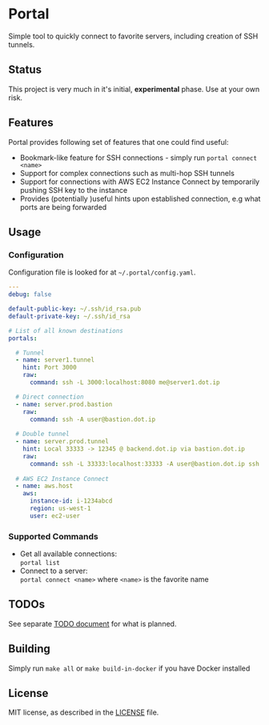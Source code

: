 # Portal

Simple tool to quickly connect to favorite servers, including creation of SSH tunnels.

## Status

This project is very much in it's initial,  **experimental** phase. Use at your own risk.

## Features

Portal provides following set of features that one could find useful:

* Bookmark-like feature for SSH connections - simply run `portal connect <name>`
* Support for complex connections such as multi-hop SSH tunnels
* Support for connections with AWS EC2 Instance Connect by temporarily pushing SSH key to the instance
* Provides (potentially )useful hints upon established connection, e.g what ports are being forwarded 

## Usage

### Configuration

Configuration file is looked for at `~/.portal/config.yaml`. 

```yaml
---
debug: false

default-public-key: ~/.ssh/id_rsa.pub
default-private-key: ~/.ssh/id_rsa

# List of all known destinations
portals:

  # Tunnel
  - name: server1.tunnel
    hint: Port 3000
    raw:
      command: ssh -L 3000:localhost:8080 me@server1.dot.ip

  # Direct connection
  - name: server.prod.bastion
    raw:
      command: ssh -A user@bastion.dot.ip
  
  # Double tunnel
  - name: server.prod.tunnel
    hint: Local 33333 -> 12345 @ backend.dot.ip via bastion.dot.ip
    raw:
      command: ssh -L 33333:localhost:33333 -A user@bastion.dot.ip ssh -L 33333:localhost:12345 -A user@backend.dot.ip
  
  # AWS EC2 Instance Connect
  - name: aws.host
    aws:
      instance-id: i-1234abcd
      region: us-west-1
      user: ec2-user
```

### Supported Commands

* Get all available connections:  
  `portal list`
* Connect to a server:  
  `portal connect <name>` where `<name>` is the favorite name

## TODOs

See separate [TODO document](TODO.md) for what is planned.  

## Building

Simply run `make all` or `make build-in-docker` if you have Docker installed 

## License

MIT license, as described in the [LICENSE](LICENSE) file.
